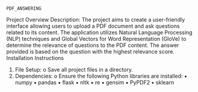                                                                                        PDF_ANSWERING
Project Overview
Description: The project aims to create a user-friendly interface allowing users
to upload a PDF document and ask questions related to its content. The
application utilizes Natural Language Processing (NLP) techniques and Global
Vectors for Word Representation (GloVe) to determine the relevance of
questions to the PDF content. The answer provided is based on the question
with the highest relevance score.
Installation Instructions
1. File Setup:
o Save all project files in a directory.
2. Dependencies:
o Ensure the following Python libraries are installed:
▪ numpy
▪ pandas
▪ flask
▪ nltk
▪ re
▪ gensim
▪ PyPDF2
▪ sklearn
